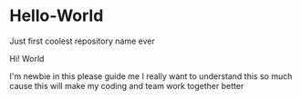 # Hello-World
Just first coolest repository name ever

Hi! World

I'm newbie in this please guide me I really want to understand this so much cause this will make 
my coding and team work together better
